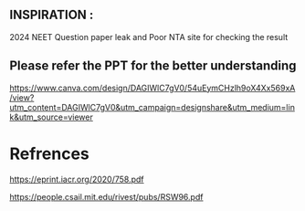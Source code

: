 ## INSPIRATION : 
2024 NEET Question paper leak and Poor NTA site for checking the result

## Please refer the PPT for the better understanding 
https://www.canva.com/design/DAGIWlC7gV0/54uEymCHzlh9oX4Xx569xA/view?utm_content=DAGIWlC7gV0&utm_campaign=designshare&utm_medium=link&utm_source=viewer

# Refrences 
https://eprint.iacr.org/2020/758.pdf

https://people.csail.mit.edu/rivest/pubs/RSW96.pdf


